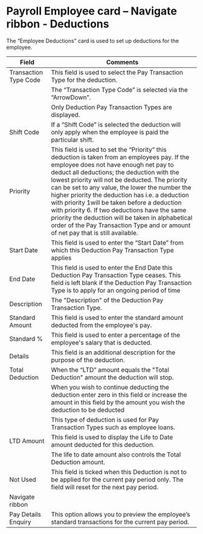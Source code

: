 # Payroll Employee card – Navigate ribbon - Deductions

The “Employee Deductions” card is used to set up deductions for the employee. 


 |Field|Comments|
|---|---|
|Transaction Type Code|This field is used to select the Pay Transaction Type for the deduction.|
||The “Transaction Type Code” is selected via the “ArrowDown”.|
||Only Deduction Pay Transaction Types are displayed.|
|Shift Code|If a “Shift Code” is selected the deduction will only apply when the employee is paid the particular shift.|
|Priority|This field is used to set the “Priority” this deduction is taken from an employees pay.  If the employee does not have enough net pay to deduct all deductions; the deduction with the lowest priority will not be deducted.  The priority can be set to any value, the lower the number the higher priority the deduction has i.e. a deduction with priority 1will be taken before a deduction with priority 6.  If two deductions have the same priority the deduction will be taken in alphabetical order of the Pay Transaction Type and or amount of net pay that is still available.|
|Start Date|This field is used to enter the “Start Date” from which this Deduction Pay Transaction Type applies|
|End Date|This field is used to enter the End Date this Deduction Pay Transaction Type ceases.  This field is left blank if the Deduction Pay Transaction Type is to apply for an ongoing period of time|
|Description|The "Description" of the Deduction Pay Transaction Type.|
|Standard Amount|This field is used to enter the standard amount deducted from the employee's pay.|
|Standard %|This field is used to enter a percentage of the employee's salary that is deducted.|
|Details|This field is an additional description for the purpose of the deduction.|
|Total Deduction|When the “LTD” amount equals the "Total Deduction" amount the deduction will stop.|
||When you wish to continue deducting the deduction enter zero in this field or increase the amount in this field by the amount you wish the deduction to be deducted|
||This type of deduction is used for Pay Transaction Types such as employee loans.|
|LTD Amount|This field is used to display the Life to Date amount deducted for this deduction.|
||The life to date amount also controls the Total Deduction amount.|
|Not Used|This field is ticked when this Deduction is not to be applied for the current pay period only.  The field will reset for the next pay period.|
|Navigate ribbon||
|Pay Details Enquiry|This option allows you to preview the employee’s standard transactions for the current pay period.|
